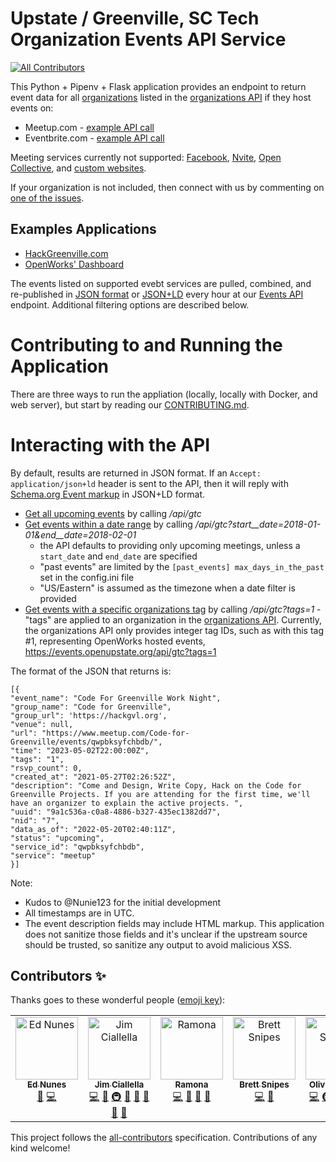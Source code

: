# Upstate / Greenville, SC Tech Organization Events API Service
<!-- ALL-CONTRIBUTORS-BADGE:START - Do not remove or modify this section -->
[![All Contributors](https://img.shields.io/badge/all_contributors-6-orange.svg?style=flat-square)](#contributors-)
<!-- ALL-CONTRIBUTORS-BADGE:END -->

This Python + Pipenv + Flask application provides an endpoint to return event data for all [organizations](https://data.openupstate.org/organizations) listed in the [organizations API](https://github.com/hackgvl/OpenData/blob/master/ORGANIZATIONS_API.md) if they host events on:

* Meetup.com - [example API call](https://github.com/hackgvl/events-api/issues/3#issuecomment-802219986)
* Eventbrite.com - [example API call](https://github.com/hackgvl/events-api/issues/4#issuecomment-802212633)

Meeting services currently not supported: [Facebook](https://github.com/hackgvl/events-api/issues/5), [Nvite](https://github.com/hackgvl/events-api/issues/6), [Open Collective](https://github.com/hackgvl/events-api/issues/2), and [custom websites](https://github.com/hackgvl/events-api/issues/7).

If your organization is not included, then connect with us by commenting on [one of the issues](https://github.com/hackgvl/events-api/issues).

## Examples Applications

* [HackGreenville.com](https://hackgreenville.com/events)
* [OpenWorks' Dashboard](https://joinopenworks.com/dashboard/meetups.php)

The events listed on supported evebt services are pulled, combined, and re-published in [JSON format](https://www.json.org/json-en.html) or [JSON+LD](https://json-ld.org/) every hour at our [Events API](https://events.openupstate.org/api/gtc) endpoint.  Additional filtering options are described below.

# Contributing to and Running the Application

There are three ways to run the appliation (locally, locally with Docker, and web server), but start by reading our [CONTRIBUTING.md](https://github.com/hackgvl/events-api/blob/master/deploy_notes_docker.md).

# Interacting with the API
By default, results are returned in JSON format.  If an `Accept: application/json+ld` header is sent to the API, then it will reply with [Schema.org Event markup](https://schema.org/Event) in JSON+LD format.

* [Get all upcoming events](https://events.openupstate.org/api/gtc) by calling _/api/gtc_
* [Get events within a date range](https://events.openupstate.org/api/gtc?start_date=2018-01-01&end_date=2018-02-01) by calling _/api/gtc?start__date=2018-01-01&end__date=2018-02-01_
    * the API defaults to providing only upcoming meetings, unless a `start_date` and `end_date` are specified
    * "past events" are limited by the `[past_events] max_days_in_the_past` set in the config.ini file
    * "US/Eastern" is assumed as the timezone when a date filter is provided
* [Get events with a specific organizations tag](https://events.openupstate.org/api/gtc?tags=1) by calling _/api/gtc?tags=1_ - "tags" are applied to an organization in the [organizations API](https://github.com/hackgvl/OpenData/issues/17).  Currently, the organizations API only provides integer tag IDs, such as with this tag #1, representing OpenWorks hosted events, https://events.openupstate.org/api/gtc?tags=1


The format of the JSON that returns is:

    [{
    "event_name": "Code For Greenville Work Night",
    "group_name": "Code for Greenville",
    "group_url": 'https://hackgvl.org',
    "venue": null,
    "url": "https://www.meetup.com/Code-for-Greenville/events/qwpbksyfchbdb/",
    "time": "2023-05-02T22:00:00Z",
    "tags": "1",
    "rsvp_count": 0,
    "created_at": "2021-05-27T02:26:52Z",
    "description": "Come and Design, Write Copy, Hack on the Code for Greenville Projects. If you are attending for the first time, we'll have an organizer to explain the active projects. ",
    "uuid": "9a1c536a-c0a8-4886-b327-435ec1382dd7",
    "nid": "7",
    "data_as_of": "2022-05-20T02:40:11Z",
    "status": "upcoming",
    "service_id": "qwpbksyfchbdb",
    "service": "meetup"
    }]

Note:
* Kudos to @Nunie123 for the initial development
* All timestamps are in UTC.  
* The event description fields may include HTML markup.  This application does not sanitize those fields and it's unclear if the upstream source should be trusted, so sanitize any output to avoid malicious XSS.

## Contributors ✨

Thanks goes to these wonderful people ([emoji key](https://allcontributors.org/docs/en/emoji-key)):

<!-- ALL-CONTRIBUTORS-LIST:START - Do not remove or modify this section -->
<!-- prettier-ignore-start -->
<!-- markdownlint-disable -->
<table>
  <tbody>
    <tr>
      <td align="center" valign="top" width="14.28%"><a href="https://github.com/Nunie123"><img src="https://avatars.githubusercontent.com/u/15092236?v=4?s=100" width="100px;" alt="Ed Nunes"/><br /><sub><b>Ed Nunes</b></sub></a><br /><a href="#ideas-Nunie123" title="Ideas, Planning, & Feedback">🤔</a> <a href="https://github.com/hackgvl/events-api/commits?author=Nunie123" title="Code">💻</a></td>
      <td align="center" valign="top" width="14.28%"><a href="https://github.com/allella"><img src="https://avatars.githubusercontent.com/u/1777776?v=4?s=100" width="100px;" alt="Jim Ciallella"/><br /><sub><b>Jim Ciallella</b></sub></a><br /><a href="https://github.com/hackgvl/events-api/commits?author=allella" title="Code">💻</a> <a href="#maintenance-allella" title="Maintenance">🚧</a> <a href="#infra-allella" title="Infrastructure (Hosting, Build-Tools, etc)">🚇</a> <a href="#projectManagement-allella" title="Project Management">📆</a> <a href="https://github.com/hackgvl/events-api/pulls?q=is%3Apr+reviewed-by%3Aallella" title="Reviewed Pull Requests">👀</a> <a href="https://github.com/hackgvl/events-api/issues?q=author%3Aallella" title="Bug reports">🐛</a> <a href="https://github.com/hackgvl/events-api/commits?author=allella" title="Documentation">📖</a> <a href="#question-allella" title="Answering Questions">💬</a></td>
      <td align="center" valign="top" width="14.28%"><a href="http://www.linkedin.com/in/ramona-spence"><img src="https://avatars.githubusercontent.com/u/52936858?v=4?s=100" width="100px;" alt="Ramona"/><br /><sub><b>Ramona</b></sub></a><br /><a href="https://github.com/hackgvl/events-api/commits?author=ramonaspence" title="Code">💻</a> <a href="#ideas-ramonaspence" title="Ideas, Planning, & Feedback">🤔</a> <a href="https://github.com/hackgvl/events-api/commits?author=ramonaspence" title="Documentation">📖</a> <a href="https://github.com/hackgvl/events-api/issues?q=author%3Aramonaspence" title="Bug reports">🐛</a></td>
      <td align="center" valign="top" width="14.28%"><a href="https://github.com/bcsnipes"><img src="https://avatars.githubusercontent.com/u/43290072?v=4?s=100" width="100px;" alt="Brett Snipes"/><br /><sub><b>Brett Snipes</b></sub></a><br /><a href="https://github.com/hackgvl/events-api/commits?author=bcsnipes" title="Code">💻</a> <a href="https://github.com/hackgvl/events-api/issues?q=author%3Abcsnipes" title="Bug reports">🐛</a></td>
      <td align="center" valign="top" width="14.28%"><a href="https://olivia.sculley.dev"><img src="https://avatars.githubusercontent.com/u/88074048?v=4?s=100" width="100px;" alt="Olivia Sculley"/><br /><sub><b>Olivia Sculley</b></sub></a><br /><a href="https://github.com/hackgvl/events-api/commits?author=oliviasculley" title="Code">💻</a> <a href="#infra-oliviasculley" title="Infrastructure (Hosting, Build-Tools, etc)">🚇</a> <a href="https://github.com/hackgvl/events-api/commits?author=oliviasculley" title="Documentation">📖</a> <a href="#ideas-oliviasculley" title="Ideas, Planning, & Feedback">🤔</a> <a href="#platform-oliviasculley" title="Packaging/porting to new platform">📦</a></td>
      <td align="center" valign="top" width="14.28%"><a href="https://bigbluehat.com/"><img src="https://avatars.githubusercontent.com/u/43209?v=4?s=100" width="100px;" alt="BigBlueHat"/><br /><sub><b>BigBlueHat</b></sub></a><br /><a href="#ideas-BigBlueHat" title="Ideas, Planning, & Feedback">🤔</a> <a href="#question-BigBlueHat" title="Answering Questions">💬</a></td>
    </tr>
  </tbody>
</table>

<!-- markdownlint-restore -->
<!-- prettier-ignore-end -->

<!-- ALL-CONTRIBUTORS-LIST:END -->

This project follows the [all-contributors](https://github.com/all-contributors/all-contributors) specification. Contributions of any kind welcome!